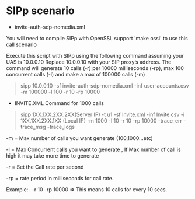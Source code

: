 # SIPp scenario 


* invite-auth-sdp-nomedia.xml

You will need to compile SIPp with OpenSSL support 'make ossl' to use this call scenario

Execute this script with SIPp using the following command assuming your UAS is 10.0.0.10
Replace 10.0.0.10 with your SIP proxy’s address. The command will generate 10 calls (-r) per 10000
milliseconds (-rp), max 100 concurrent calls (-l) and make a max of 100000 calls (-m)

> sipp 10.0.0.10 -sf invite-auth-sdp-nomedia.xml -inf user-accounts.csv -m 100000 -l 100 -r 10 -rp 10000


+ INVITE.XML 
Command for 1000 calls

> sipp 1XX.1XX.2XX.2XX(Server IP) -t u1 -sf  Invite.xml -inf  Invite.csv -i 1XX.1XX.2XX.1XX (Local IP) -m 1000 -l 10 -r 10 -rp 10000 -trace_err -trace_msg -trace_logs


-m   = Max number of calls you want generate (100,1000...etc)

-l    = Max Concurrent calls you want to generate , If Max number of call is high it may take more time to generate 

-r   = Set the Call rate per second

-rp  =  rate period in milliseconds for call rate.

Example:-   -r 10  -rp 10000   =>   This means 10 calls for every 10 secs.
